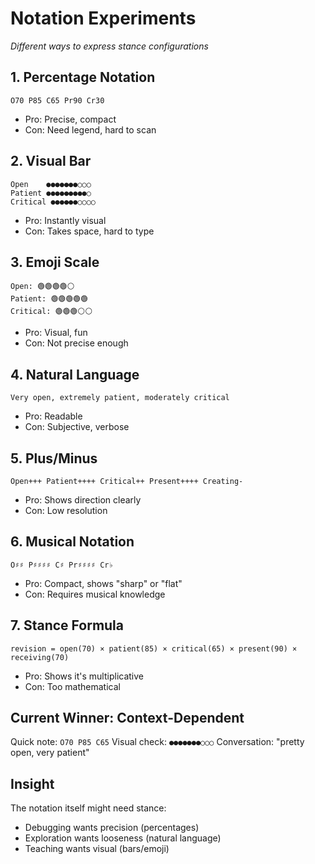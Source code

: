 # Notation Experiments

*Different ways to express stance configurations*

## 1. Percentage Notation
```
O70 P85 C65 Pr90 Cr30
```
- Pro: Precise, compact
- Con: Need legend, hard to scan

## 2. Visual Bar
```
Open    ●●●●●●●○○○
Patient ●●●●●●●●●○
Critical ●●●●●●○○○○
```
- Pro: Instantly visual
- Con: Takes space, hard to type

## 3. Emoji Scale
```
Open: 🟢🟢🟢🟢⚪
Patient: 🟢🟢🟢🟢🟢
Critical: 🟢🟢🟢⚪⚪
```
- Pro: Visual, fun
- Con: Not precise enough

## 4. Natural Language
```
Very open, extremely patient, moderately critical
```
- Pro: Readable
- Con: Subjective, verbose

## 5. Plus/Minus
```
Open+++ Patient++++ Critical++ Present++++ Creating-
```
- Pro: Shows direction clearly
- Con: Low resolution

## 6. Musical Notation
```
O♯♯ P♯♯♯♯ C♯ Pr♯♯♯♯ Cr♭
```
- Pro: Compact, shows "sharp" or "flat"
- Con: Requires musical knowledge

## 7. Stance Formula
```
revision = open(70) × patient(85) × critical(65) × present(90) × receiving(70)
```
- Pro: Shows it's multiplicative
- Con: Too mathematical

## Current Winner: Context-Dependent

Quick note: `O70 P85 C65`
Visual check: `●●●●●●●○○○`
Conversation: "pretty open, very patient"

## Insight

The notation itself might need stance:
- Debugging wants precision (percentages)
- Exploration wants looseness (natural language)
- Teaching wants visual (bars/emoji)
